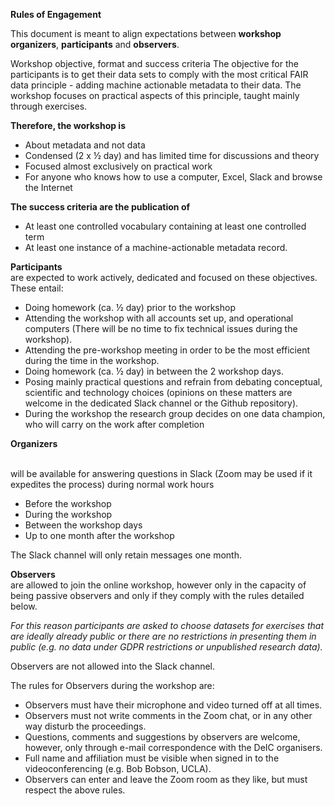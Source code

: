 **Rules of Engagement**
 
This document is meant to align expectations between **workshop organizers**, **participants** and **observers**.
 
Workshop objective, format and success criteria
The objective for the participants is to get their data sets to comply with the most critical FAIR data principle - adding machine actionable metadata to their data. The workshop focuses on practical aspects of this principle, taught mainly through exercises. 

**Therefore, the workshop is**<br />
- About metadata and not data
- Condensed (2 x ½ day) and has limited time for discussions and theory 
- Focused almost exclusively on practical work
- For anyone who knows how to use a computer, Excel, Slack and browse the Internet

**The success criteria are the publication of**<br />

- At least one controlled vocabulary containing at least one controlled term
- At least one instance of a machine-actionable metadata record.
 
**Participants**
<br />are expected to work actively, dedicated and focused on these objectives. These entail:

- Doing homework (ca. ½ day) prior to the workshop 
- Attending the workshop with all accounts set up, and operational computers (There will be no time to fix technical issues during the workshop).
- Attending the pre-workshop meeting in order to be the most efficient during the time in the workshop.
- Doing homework (ca. ½ day) in between the 2 workshop days.
- Posing mainly practical questions and refrain from debating conceptual, scientific and technology choices (opinions on these matters are welcome in the dedicated Slack channel or the Github repository). 
- During the workshop the research group decides on one data champion, who will carry on the work after completion
 
**Organizers** 

<br />will be available for answering questions in Slack (Zoom may be used if it expedites the process) during normal work hours
- Before the workshop
- During the workshop
- Between the workshop days 
- Up to one month after the workshop 

The Slack channel will only retain messages one month.

**Observers** <br />are allowed to join the online workshop, however only in the capacity of being passive  observers and only if they comply with the rules detailed below.

_For this reason participants are asked to choose datasets for exercises that are ideally already public or there are no restrictions in presenting them in public (e.g. no data under GDPR restrictions or unpublished research data)._

Observers are not allowed into the Slack channel.

The rules for Observers during the workshop are:<br />
- Observers must have their microphone and video turned off at all times.
- Observers must not write comments in the Zoom chat, or in any other way disturb the proceedings.
- Questions, comments and suggestions by observers are welcome, however, only through e-mail correspondence with the DeIC organisers.
- Full name and affiliation must be visible when signed in to the videoconferencing (e.g. Bob Bobson, UCLA).
- Observers can enter and leave the Zoom room as they like, but must respect the above rules. 
